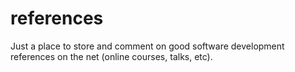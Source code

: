 # references
Just a place to store and comment on good software development references on the net (online courses, talks, etc).
